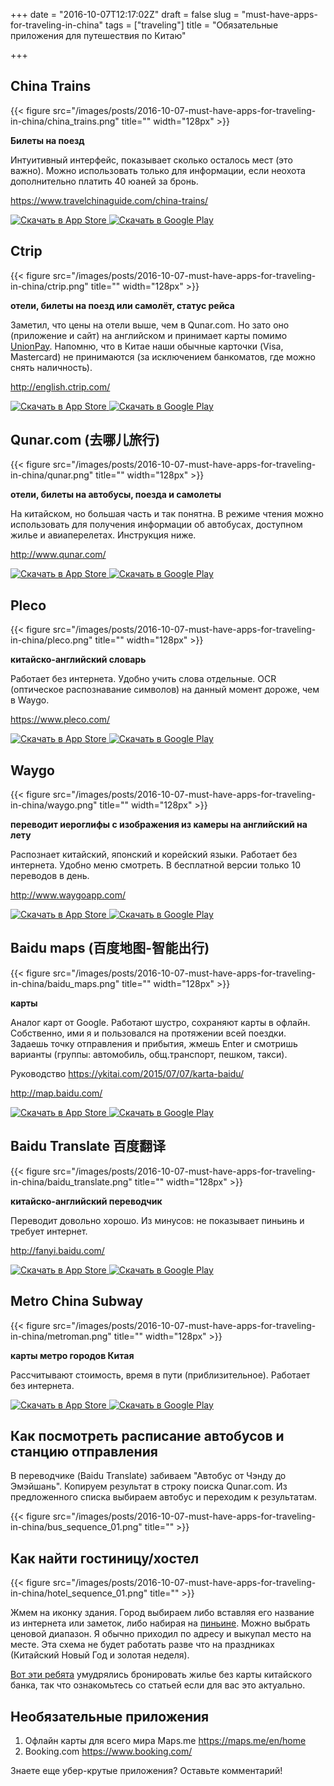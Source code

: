 +++
date = "2016-10-07T12:17:02Z"
draft = false
slug = "must-have-apps-for-traveling-in-china"
tags = ["traveling"]
title = "Обязательные приложения для путешествия по Китаю"

+++
<!--more-->

## China Trains

{{< figure src="/images/posts/2016-10-07-must-have-apps-for-traveling-in-china/china_trains.png" title="" width="128px" >}}

**Билеты на поезд**

Интуитивный интерфейс, показывает сколько осталось мест (это важно). Можно
использовать только для информации, если неохота дополнительно платить 40 юаней
за бронь.

https://www.travelchinaguide.com/china-trains/

<a href="https://itunes.apple.com/us/app/china-trains-online-tickets/id564713153?mt=8">
  <img src="/images/appstore_button_apple.png" alt="Скачать в App Store" title=""/>
</a>
<a href="https://play.google.com/store/apps/details?id=com.travelchinaguide.chinatrainsV2">
  <img src="/images/appstore_button_google.png" alt="Скачать в Google Play" title=""/>
</a>

## Ctrip

{{< figure src="/images/posts/2016-10-07-must-have-apps-for-traveling-in-china/ctrip.png" title="" width="128px" >}}

**отели, билеты на поезд или самолёт, статус рейса**

Заметил, что цены на отели выше, чем в Qunar.com. Но зато оно (приложение и
сайт) на английском и принимает карты помимо
[UnionPay](https://en.wikipedia.org/wiki/China_UnionPay). Напомню, что в Китае
наши обычные карточки (Visa, Mastercard) не принимаются (за исключением
банкоматов, где можно снять наличность).

http://english.ctrip.com/

<a href="https://itunes.apple.com/us/app/ctrip-book-hotels-flights/id681752345?mt=8">
  <img src="/images/appstore_button_apple.png" alt="Скачать в App Store" title=""/>
</a>
<a href="https://play.google.com/store/apps/details?id=ctrip.english&hl=en">
  <img src="/images/appstore_button_google.png" alt="Скачать в Google Play" title=""/>
</a>

## Qunar.com (去哪儿旅行)

{{< figure src="/images/posts/2016-10-07-must-have-apps-for-traveling-in-china/qunar.png" title="" width="128px" >}}

**отели, билеты на автобусы, поезда и самолеты**

На китайском, но большая часть и так понятна. В режиме чтения можно
использовать для получения информации об автобусах, доступном жилье и
авиаперелетах. Инструкция ниже.

http://www.qunar.com/

<a href="https://itunes.apple.com/us/app/qu-na-er-lu-xing-zong-you/id395096736?mt=8">
  <img src="/images/appstore_button_apple.png" alt="Скачать в App Store" title=""/>
</a>
<a href="https://play.google.com/store/apps/details?id=com.Qunar&hl=en">
  <img src="/images/appstore_button_google.png" alt="Скачать в Google Play" title=""/>
</a>

## Pleco

{{< figure src="/images/posts/2016-10-07-must-have-apps-for-traveling-in-china/pleco.png" title="" width="128px" >}}

**китайско-английский словарь**

Работает без интернета. Удобно учить слова отдельные. OCR (оптическое
распознавание символов) на данный момент дороже, чем в Waygo.

https://www.pleco.com/

<a href="https://itunes.apple.com/us/app/pleco-chinese-dictionary/id341922306?mt=8&uo=4&at=11l4Wi">
  <img src="/images/appstore_button_apple.png" alt="Скачать в App Store" title=""/>
</a>
<a href="https://play.google.com/store/apps/details?id=com.pleco.chinesesystem">
  <img src="/images/appstore_button_google.png" alt="Скачать в Google Play" title=""/>
</a>

## Waygo

{{< figure src="/images/posts/2016-10-07-must-have-apps-for-traveling-in-china/waygo.png" title="" width="128px" >}}

**переводит иероглифы с изображения из камеры на английский на лету**

Распознает китайский, японский и корейский языки. Работает без интернета.
Удобно меню смотреть. В бесплатной версии только 10 переводов в день.

http://www.waygoapp.com/

<a href="https://itunes.apple.com/app/id496038103?ls=1&mt=8">
  <img src="/images/appstore_button_apple.png" alt="Скачать в App Store" title=""/>
</a>
<a href="https://play.google.com/store/apps/details?id=com.waygoapp.waygo">
  <img src="/images/appstore_button_google.png" alt="Скачать в Google Play" title=""/>
</a>

## Baidu maps (百度地图-智能出行)

{{< figure src="/images/posts/2016-10-07-must-have-apps-for-traveling-in-china/baidu_maps.png" title="" width="128px" >}}

**карты**

Аналог карт от Google. Работают шустро, сохраняют карты в офлайн. Собственно,
ими я и пользовался на протяжении всей поездки. Задаешь точку отправления и
прибытия, жмешь Enter и смотришь варианты (группы: автомобиль, общ.транспорт,
пешком, такси).

Руководство https://ykitai.com/2015/07/07/karta-baidu/

http://map.baidu.com/

<a href="https://itunes.apple.com/ru/app/bai-du-de-tu-zhi-neng-chu-xing/id452186370?l=en&mt=8">
  <img src="/images/appstore_button_apple.png" alt="Скачать в App Store" title=""/>
</a>
<a href="https://play.google.com/store/apps/details?id=com.baidu.BaiduMap">
  <img src="/images/appstore_button_google.png" alt="Скачать в Google Play" title=""/>
</a>

## Baidu Translate 百度翻译

{{< figure src="/images/posts/2016-10-07-must-have-apps-for-traveling-in-china/baidu_translate.png" title="" width="128px" >}}

**китайско-английский переводчик**

Переводит довольно хорошо. Из минусов: не показывает пиньинь и требует интернет.

http://fanyi.baidu.com/

<a href="https://itunes.apple.com/ru/app/bai-du-fan-yi/id605670941?l=en&mt=8">
  <img src="/images/appstore_button_apple.png" alt="Скачать в App Store" title=""/>
</a>
<a href="https://play.google.com/store/apps/details?id=com.baidu.baidutranslate&hl=en">
  <img src="/images/appstore_button_google.png" alt="Скачать в Google Play" title=""/>
</a>

## Metro China Subway

{{< figure src="/images/posts/2016-10-07-must-have-apps-for-traveling-in-china/metroman.png" title="" width="128px" >}}

**карты метро городов Китая**

Рассчитывают стоимость, время в пути (приблизительное). Работает без интернета.

<a href="https://itunes.apple.com/us/app/metro-china-subway/id466351433?mt=8">
  <img src="/images/appstore_button_apple.png" alt="Скачать в App Store" title=""/>
</a>
<a href="https://play.google.com/store/apps/details?id=com.xinlukou.metroman&hl=en">
  <img src="/images/appstore_button_google.png" alt="Скачать в Google Play" title=""/>
</a>

## Как посмотреть расписание автобусов и станцию отправления

В переводчике (Baidu Translate) забиваем "Автобус от Чэнду до Эмэйшань".
Копируем результат в строку поиска Qunar.com. Из предложенного списка выбираем
автобус и переходим к результатам.

{{< figure src="/images/posts/2016-10-07-must-have-apps-for-traveling-in-china/bus_sequence_01.png" title="" >}}

## Как найти гостиницу/хостел

{{< figure src="/images/posts/2016-10-07-must-have-apps-for-traveling-in-china/hotel_sequence_01.png" title="" >}}

Жмем на иконку здания. Город выбираем либо вставляя его название из интернета
или заметок, либо набирая на
[пиньине](https://ru.wikipedia.org/wiki/%D0%9F%D0%B8%D0%BD%D1%8C%D0%B8%D0%BD%D1%8C).
Можно выбрать ценовой диапазон. Я обычно приходил по адресу и выкупал место на
месте. Эта схема не будет работать разве что на праздниках (Китайский Новый Год
и золотая неделя).

[Вот эти ребята](https://dzhedtravel.blogspot.de/2014/04/blog-post_30.html)
умудрялись бронировать жилье без карты китайского банка, так что ознакомьтесь
со статьей если для вас это актуально.

## Необязательные приложения

1. Офлайн карты для всего мира Maps.me https://maps.me/en/home
2. Booking.com https://www.booking.com/

Знаете еще убер-крутые приложения? Оставьте комментарий!
